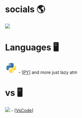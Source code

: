 # socials 🌎
<img src="https://discord.c99.nl/widget/theme-1/746051373753171978.png">

# Languages 🖥️
<img src="https://github.com/devicons/devicon/raw/master/icons/python/python-original.svg" width="40"> - [[PY](https://www.python.org/)]
and more just lazy atm

# vs 🖥️
<img src ="https://blog.leonhassan.co.uk/content/images/2019/06/visual-studio-code.svg" width="50"> - [[VsCode](https://code.visualstudio.com/)]
